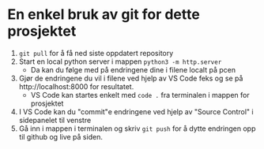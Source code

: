 # En enkel bruk av git for dette prosjektet

1. `git pull` for å få ned siste oppdatert repository
2. Start en local python server i mappen `python3 -m http.server`
    - Da kan du følge med på endringene dine i filene localt på pcen
3. Gjør de endringene du vil i filene ved hjelp av VS Code feks og se på http://localhost:8000 for resultatet.
    - VS Code kan startes enkelt med `code .` fra terminalen i mappen for prosjektet
4. I VS Code kan du "commit"e endringene ved hjelp av "Source Control" i sidepanelet til venstre
5. Gå inn i mappen i terminalen og skriv `git push` for å dytte endringen opp til github og live på siden.